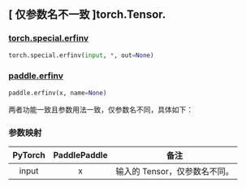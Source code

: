 ## [ 仅参数名不一致 ]torch.Tensor.

### [torch.special.erfinv](https://pytorch.org/docs/stable/special.html#torch.special.erfinv)

```python
torch.special.erfinv(input, *, out=None)
```

### [paddle.erfinv](https://www.paddlepaddle.org.cn/documentation/docs/zh/develop/api/paddle/erfinv_cn.html#erfinv)

```python
paddle.erfinv(x, name=None)
```

两者功能一致且参数用法一致，仅参数名不同，具体如下：

### 参数映射

| PyTorch                  | PaddlePaddle         | 备注                          |
| ------------------------ | -------------------- | ----------------------------- |
| <center> input </center> | <center> x </center> | 输入的 Tensor，仅参数名不同。 |
